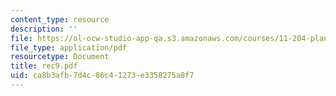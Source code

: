 ```yaml
---
content_type: resource
description: ''
file: https://ol-ocw-studio-app-qa.s3.amazonaws.com/courses/11-204-planning-communications-and-digital-media-fall-2004/ca8b3afb7d4c86c41273e3358275a8f7_rec9.pdf
file_type: application/pdf
resourcetype: Document
title: rec9.pdf
uid: ca8b3afb-7d4c-86c4-1273-e3358275a8f7
---
```

